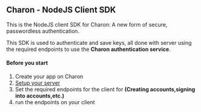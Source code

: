 ## Charon - NodeJS Client SDK

This is the NodeJS client SDK for Charon: A new form of secure, passwordless authentication.

This SDK is used to authenticate and save keys, all done with server using the required endpoints to use the **Charon authentication service**.


#### Before you start
1. Create your app on Charon
2. [Setup your server](https://github.com/charonapp/charonservernode)
3. Set the required endpoints for the client for **(Creating accounts,signing into accounts,etc.)**
4. run the endpoints on your client